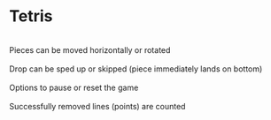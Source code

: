 # Tetris
<br>Pieces can be moved horizontally or rotated<br>
<br>Drop can be sped up or skipped (piece immediately lands on bottom)<br>
<br>Options to pause or reset the game<br>
<br>Successfully removed lines (points) are counted<br>
